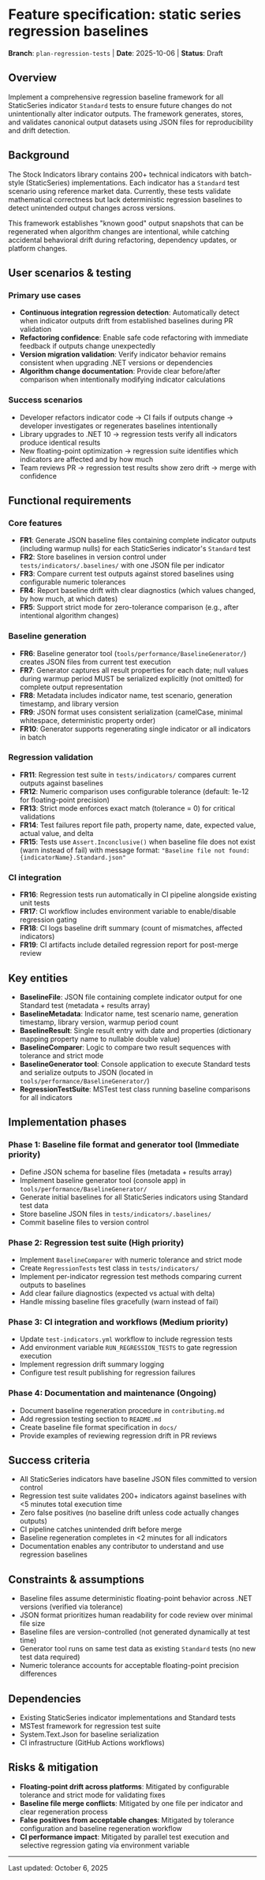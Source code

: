 # Feature specification: static series regression baselines

**Branch**: `plan-regression-tests` | **Date**: 2025-10-06 | **Status**: Draft

## Overview

Implement a comprehensive regression baseline framework for all StaticSeries indicator `Standard` tests to ensure future changes do not unintentionally alter indicator outputs. The framework generates, stores, and validates canonical output datasets using JSON files for reproducibility and drift detection.

## Background

The Stock Indicators library contains 200+ technical indicators with batch-style (StaticSeries) implementations. Each indicator has a `Standard` test scenario using reference market data. Currently, these tests validate mathematical correctness but lack deterministic regression baselines to detect unintended output changes across versions.

This framework establishes "known good" output snapshots that can be regenerated when algorithm changes are intentional, while catching accidental behavioral drift during refactoring, dependency updates, or platform changes.

## User scenarios & testing

### Primary use cases

- **Continuous integration regression detection**: Automatically detect when indicator outputs drift from established baselines during PR validation
- **Refactoring confidence**: Enable safe code refactoring with immediate feedback if outputs change unexpectedly
- **Version migration validation**: Verify indicator behavior remains consistent when upgrading .NET versions or dependencies
- **Algorithm change documentation**: Provide clear before/after comparison when intentionally modifying indicator calculations

### Success scenarios

- Developer refactors indicator code → CI fails if outputs change → developer investigates or regenerates baselines intentionally
- Library upgrades to .NET 10 → regression tests verify all indicators produce identical results
- New floating-point optimization → regression suite identifies which indicators are affected and by how much
- Team reviews PR → regression test results show zero drift → merge with confidence

## Functional requirements

### Core features

- **FR1**: Generate JSON baseline files containing complete indicator outputs (including warmup nulls) for each StaticSeries indicator's `Standard` test
- **FR2**: Store baselines in version control under `tests/indicators/.baselines/` with one JSON file per indicator
- **FR3**: Compare current test outputs against stored baselines using configurable numeric tolerances
- **FR4**: Report baseline drift with clear diagnostics (which values changed, by how much, at which dates)
- **FR5**: Support strict mode for zero-tolerance comparison (e.g., after intentional algorithm changes)

### Baseline generation

- **FR6**: Baseline generator tool (`tools/performance/BaselineGenerator/`) creates JSON files from current test execution
- **FR7**: Generator captures all result properties for each date; null values during warmup period MUST be serialized explicitly (not omitted) for complete output representation
- **FR8**: Metadata includes indicator name, test scenario, generation timestamp, and library version
- **FR9**: JSON format uses consistent serialization (camelCase, minimal whitespace, deterministic property order)
- **FR10**: Generator supports regenerating single indicator or all indicators in batch

### Regression validation

- **FR11**: Regression test suite in `tests/indicators/` compares current outputs against baselines
- **FR12**: Numeric comparison uses configurable tolerance (default: 1e-12 for floating-point precision)
- **FR13**: Strict mode enforces exact match (tolerance = 0) for critical validations
- **FR14**: Test failures report file path, property name, date, expected value, actual value, and delta
- **FR15**: Tests use `Assert.Inconclusive()` when baseline file does not exist (warn instead of fail) with message format: `"Baseline file not found: {indicatorName}.Standard.json"`

### CI integration

- **FR16**: Regression tests run automatically in CI pipeline alongside existing unit tests
- **FR17**: CI workflow includes environment variable to enable/disable regression gating
- **FR18**: CI logs baseline drift summary (count of mismatches, affected indicators)
- **FR19**: CI artifacts include detailed regression report for post-merge review

## Key entities

- **BaselineFile**: JSON file containing complete indicator output for one Standard test (metadata + results array)
- **BaselineMetadata**: Indicator name, test scenario name, generation timestamp, library version, warmup period count
- **BaselineResult**: Single result entry with date and properties (dictionary mapping property name to nullable double value)
- **BaselineComparer**: Logic to compare two result sequences with tolerance and strict mode
- **BaselineGenerator tool**: Console application to execute Standard tests and serialize outputs to JSON (located in `tools/performance/BaselineGenerator/`)
- **RegressionTestSuite**: MSTest test class running baseline comparisons for all indicators

## Implementation phases

### Phase 1: Baseline file format and generator tool (Immediate priority)

- Define JSON schema for baseline files (metadata + results array)
- Implement baseline generator tool (console app) in `tools/performance/BaselineGenerator/`
- Generate initial baselines for all StaticSeries indicators using Standard test data
- Store baseline JSON files in `tests/indicators/.baselines/`
- Commit baseline files to version control

### Phase 2: Regression test suite (High priority)

- Implement `BaselineComparer` with numeric tolerance and strict mode
- Create `RegressionTests` test class in `tests/indicators/`
- Implement per-indicator regression test methods comparing current outputs to baselines
- Add clear failure diagnostics (expected vs actual with delta)
- Handle missing baseline files gracefully (warn instead of fail)

### Phase 3: CI integration and workflows (Medium priority)

- Update `test-indicators.yml` workflow to include regression tests
- Add environment variable `RUN_REGRESSION_TESTS` to gate regression execution
- Implement regression drift summary logging
- Configure test result publishing for regression failures

### Phase 4: Documentation and maintenance (Ongoing)

- Document baseline regeneration procedure in `contributing.md`
- Add regression testing section to `README.md`
- Create baseline file format specification in `docs/`
- Provide examples of reviewing regression drift in PR reviews

## Success criteria

- All StaticSeries indicators have baseline JSON files committed to version control
- Regression test suite validates 200+ indicators against baselines with <5 minutes total execution time
- Zero false positives (no baseline drift unless code actually changes outputs)
- CI pipeline catches unintended drift before merge
- Baseline regeneration completes in <2 minutes for all indicators
- Documentation enables any contributor to understand and use regression baselines

## Constraints & assumptions

- Baseline files assume deterministic floating-point behavior across .NET versions (verified via tolerance)
- JSON format prioritizes human readability for code review over minimal file size
- Baseline files are version-controlled (not generated dynamically at test time)
- Generator tool runs on same test data as existing `Standard` tests (no new test data required)
- Numeric tolerance accounts for acceptable floating-point precision differences

## Dependencies

- Existing StaticSeries indicator implementations and Standard tests
- MSTest framework for regression test suite
- System.Text.Json for baseline serialization
- CI infrastructure (GitHub Actions workflows)

## Risks & mitigation

- **Floating-point drift across platforms**: Mitigated by configurable tolerance and strict mode for validating fixes
- **Baseline file merge conflicts**: Mitigated by one file per indicator and clear regeneration process
- **False positives from acceptable changes**: Mitigated by tolerance configuration and baseline regeneration workflow
- **CI performance impact**: Mitigated by parallel test execution and selective regression gating via environment variable

---
Last updated: October 6, 2025
